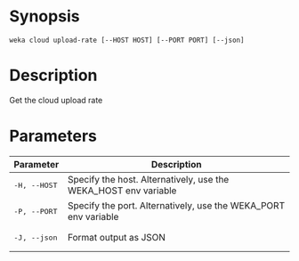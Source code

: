 # Synopsis

```weka cloud upload-rate [--HOST HOST] [--PORT PORT] [--json]```

# Description

Get the cloud upload rate

# Parameters

| Parameter | Description |
| --------- | ----------- |
| <pre>-H, --HOST</pre> | Specify the host. Alternatively, use the WEKA_HOST env variable |
| <pre>-P, --PORT</pre> | Specify the port. Alternatively, use the WEKA_PORT env variable |
| <pre>-J, --json</pre> | Format output as JSON |
